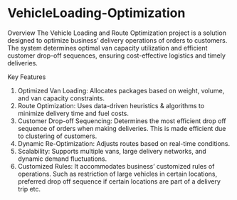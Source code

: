 # VehicleLoading-Optimization

Overview
The Vehicle Loading and Route Optimization project is a solution designed to optimize business’ delivery operations of orders to customers. The system determines optimal van capacity utilization and efficient customer drop-off sequences, ensuring cost-effective logistics and timely deliveries.

Key Features
1.	Optimized Van Loading: Allocates packages based on weight, volume, and van capacity constraints.
2.	Route Optimization: Uses data-driven heuristics & algorithms to minimize delivery time and fuel costs.
3.	Customer Drop-off Sequencing: Determines the most efficient drop off sequence of orders when making deliveries. This is made efficient due to clustering of customers.
4.	Dynamic Re-Optimization: Adjusts routes based on real-time conditions.
5.	Scalability: Supports multiple vans, large delivery networks, and dynamic demand fluctuations.
6.	Customized Rules: It accommodates business’ customized rules of operations. Such as restriction of large vehicles in certain locations, preferred drop off sequence if certain locations are part of a delivery trip etc.
